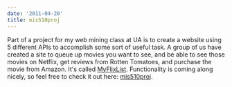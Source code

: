 ```yaml
---
date: '2011-04-20'
title: mis510proj
---
```


<p>Part of a project for my web mining class at UA is to create a website using 5 different APIs to accomplish some sort of useful task. A group of us have created a site to queue up movies you want to see, and be able to see those movies on Netflix, get reviews from Rotten Tomatoes, and purchase the movie from Amazon. It's called <a title="mis510proj" href="http://www.videorentalexperts.com">MyFlixList</a>. Functionality is coming along nicely, so feel free to check it out here: <a title="mis510proj" href="http://www.videorentalexperts.com">mis510proj</a>.</p>